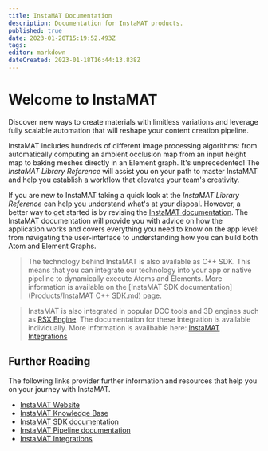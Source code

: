 ```yaml
---
title: InstaMAT Documentation
description: Documentation for InstaMAT products.
published: true
date: 2023-01-20T15:19:52.493Z
tags: 
editor: markdown
dateCreated: 2023-01-18T16:44:13.838Z
---
```


# Welcome to InstaMAT
Discover new ways to create materials with limitless variations and leverage fully scalable automation that will reshape your content creation pipeline.

InstaMAT includes hundreds of different image processing algorithms: from automatically computing an ambient occlusion map from an input height map to baking meshes directly in an Element graph. It's unprecedented! The *InstaMAT Library Reference* will assist you on your path to master InstaMAT and help you establish a workflow that elevates your team's creativity.

If you are new to InstaMAT taking a quick look at the *InstaMAT Library Reference* can help you understand what's at your dispoal. However, a better way to get started is by revising the [InstaMAT documentation](https://www.InstaMaterial.com/GettingStarted). The InstaMAT documentation will provide you with advice on how the application works and covers everything you need to know on the app level: from navigating the user-interface to understanding how you can build both Atom and Element Graphs.

> The technology behind InstaMAT is also available as C++ SDK. This means that you can integrate our technology into your app or native pipeline to dynamically execute Atoms and Elements. 
>	More information is available on the [InstaMAT SDK documentation](Products/InstaMAT C++ SDK.md) page.


> InstaMAT is also integrated in popular DCC tools and 3D engines such as [RSX Engine](https://www.RSXEngine.com). 
> The documentation for these integration is available individually. 
> More information is availbable here: [InstaMAT Integrations](https://www.InstaMaterial.com/Integrations)

## Further Reading
The following links provider further information and resources that help you on your journey with InstaMAT.

 * [InstaMAT Website](https://www.InstaMaterial.com)
 * [InstaMAT Knowledge Base](https://InstaMaterial.com/KnowledgeBase)
 * [InstaMAT SDK documentation](Products/InstaMAT_C++_SDK.md)
 * [InstaMAT Pipeline documentation](Products/InstaMAT_Pipeline.md)
 * [InstaMAT Integrations](https://www.InstaMaterial.com/Integrations)
